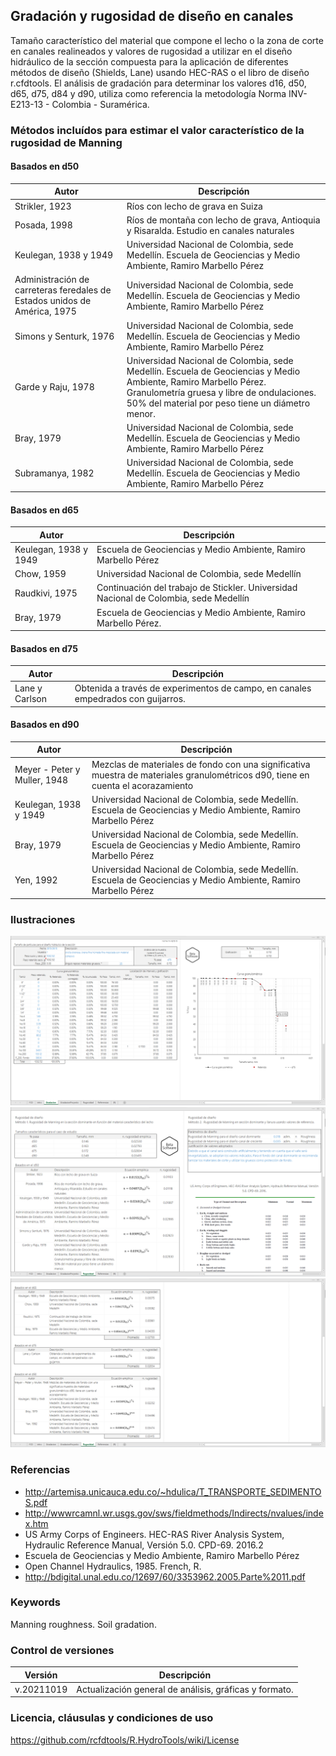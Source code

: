 ## Gradación y rugosidad de diseño en canales

Tamaño característico del material que compone el lecho o la zona de corte en canales realineados y valores de rugosidad a utilizar en el diseño hidráulico de la sección compuesta para la aplicación de diferentes métodos de diseño (Shields, Lane) usando HEC-RAS o el libro de diseño r.cfdtools. El análisis de gradación para determinar los valores d16, d50, d65, d75, d84 y d90, utiliza como referencia la metodología Norma INV-E213-13 - Colombia - Suramérica.


### Métodos incluídos para estimar el valor característico de la rugosidad de Manning


#### Basados en d50
Autor | Descripción
--- | ---
| Strikler, 1923 |Ríos con lecho de grava en Suiza
| Posada, 1998 |Ríos de montaña con lecho de grava, Antioquia y Risaralda. Estudio en canales naturales
| Keulegan, 1938 y 1949 |Universidad Nacional de Colombia, sede Medellín. Escuela de Geociencias y Medio Ambiente, Ramiro Marbello Pérez
| Administración de carreteras feredales de Estados unidos de América, 1975 |Universidad Nacional de Colombia, sede Medellín. Escuela de Geociencias y Medio Ambiente, Ramiro Marbello Pérez
| Simons y Senturk, 1976 |Universidad Nacional de Colombia, sede Medellín. Escuela de Geociencias y Medio Ambiente, Ramiro Marbello Pérez
| Garde y Raju, 1978 |Universidad Nacional de Colombia, sede Medellín. Escuela de Geociencias y Medio Ambiente, Ramiro Marbello Pérez. Granulometría gruesa y libre de ondulaciones. 50% del material por peso tiene un diámetro menor.
| Bray, 1979 |Universidad Nacional de Colombia, sede Medellín. Escuela de Geociencias y Medio Ambiente, Ramiro Marbello Pérez
| Subramanya, 1982 |Universidad Nacional de Colombia, sede Medellín. Escuela de Geociencias y Medio Ambiente, Ramiro Marbello Pérez


#### Basados en d65
Autor | Descripción
--- | ---
| Keulegan, 1938 y 1949 |Escuela de Geociencias y Medio Ambiente, Ramiro Marbello Pérez
| Chow, 1959 |Universidad Nacional de Colombia, sede Medellín
| Raudkivi, 1975 |Continuación del trabajo de Stickler. Universidad Nacional de Colombia, sede Medellín
| Bray, 1979 |Escuela de Geociencias y Medio Ambiente, Ramiro Marbello Pérez.


#### Basados en d75
Autor | Descripción
--- | ---
| Lane y Carlson |Obtenida a través de experimentos de campo, en canales empedrados con guijarros.


#### Basados en d90
Autor | Descripción
--- | ---
| Meyer - Peter y Muller, 1948 |Mezclas de materiales de fondo con una significativa muestra de materiales granulométricos d90, tiene en cuenta el acorazamiento
| Keulegan, 1938 y 1949 |Universidad Nacional de Colombia, sede Medellín. Escuela de Geociencias y Medio Ambiente, Ramiro Marbello Pérez
| Bray, 1979 |Universidad Nacional de Colombia, sede Medellín. Escuela de Geociencias y Medio Ambiente, Ramiro Marbello Pérez
| Yen, 1992 |Universidad Nacional de Colombia, sede Medellín. Escuela de Geociencias y Medio Ambiente, Ramiro Marbello Pérez


### Ilustraciones

![R.HydroTools.GradacionRugosidad.Screenshot1](https://github.com/rcfdtools/R.HydroTools/blob/main/GradacionRugosidad/Screenshot/Screenshot1.png)
![R.HydroTools.GradacionRugosidad.Screenshot2](https://github.com/rcfdtools/R.HydroTools/blob/main/GradacionRugosidad/Screenshot/Screenshot2.png)
![R.HydroTools.GradacionRugosidad.Screenshot3](https://github.com/rcfdtools/R.HydroTools/blob/main/GradacionRugosidad/Screenshot/Screenshot3.png)


### Referencias

* http://artemisa.unicauca.edu.co/~hdulica/T_TRANSPORTE_SEDIMENTOS.pdf
* http://wwwrcamnl.wr.usgs.gov/sws/fieldmethods/Indirects/nvalues/index.htm
* US Army Corps of Engineers. HEC-RAS River Analysis System, Hydraulic Reference Manual, Versión 5.0. CPD-69. 2016.2
* Escuela de Geociencias y Medio Ambiente, Ramiro Marbello Pérez
* Open Channel Hydraulics, 1985. French, R.
* http://bdigital.unal.edu.co/12697/60/3353962.2005.Parte%2011.pdf


### Keywords
Manning roughness. Soil gradation.


### Control de versiones

Versión | Descripción
--- | ---
| v.20211019 | Actualización general de análisis, gráficas y formato.


### Licencia, cláusulas y condiciones de uso
https://github.com/rcfdtools/R.HydroTools/wiki/License


